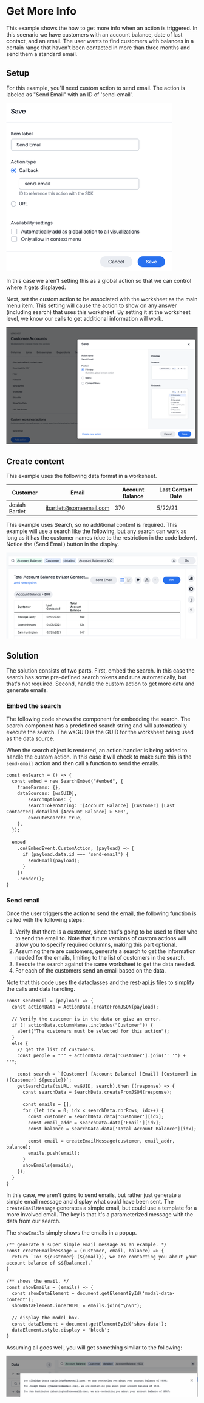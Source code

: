 # Get More Info

This example shows the how to get more info when an action is triggered.  In this scenario we have customers with an account balance, date of last contact, and an email.  The user wants to find customers with balances in a certain range that haven't been contacted in more than three months and send them a standard email.

## Setup

For this example, you'll need custom action to send email.  The action is labeled as "Send Email" with an ID of 'send-email'.

![customer action settings](images/custom_action.png)

In this case we aren't setting this as a global action so that we can control where it gets displayed.  

Next, set the custom action to be associated with the worksheet as the main menu item.  This setting will cause the action to show on any answer (including search) that uses this worksheet.  By setting it at the worksheet level, we know our calls to get additional information will work.  

![worksheet action setup](images/worksheet_action_configuration.png)

## Create content

This example uses the following data format in a worksheet.

| Customer | Email | Account Balance | Last Contact Date |
|----------|-------|-----------------|-------------------|
| Josiah Bartlet | jbartlett@someemail.com | 370 | 5/22/21 |

This example uses Search, so no additional content is required. This example will
use a search like the following, but any search can work as long as it has the customer names (due to the restriction in the code below).  Notice the (Send Email) button in the display.

![example search](images/search.png)

## Solution

The solution consists of two parts.  First, embed the search.  In this case the search has some pre-defined search tokens and runs automatically, but that's not required.  Second, handle the custom action to get more data and generate emails.  

### Embed the search

The following code shows the component for embedding the search.  The search component has a predefined search string and will automatically execute the search.  The wsGUID is the GUID for the worksheet being used as the data source.  

When the search object is rendered, an action handler is being added to handle the custom action.  In this case it will check to make sure this is the `send-email` action and then call a function to send the emails.

~~~
const onSearch = () => {
  const embed = new SearchEmbed("#embed", {
    frameParams: {},
    dataSources: [wsGUID],
        searchOptions: {
        searchTokenString: '[Account Balance] [Customer] [Last Contacted].detailed [Account Balance] > 500',
        executeSearch: true,
    },
  });

  embed
    .on(EmbedEvent.CustomAction, (payload) => {
      if (payload.data.id === 'send-email') {
        sendEmail(payload);
      }
    })
    .render();
}
~~~

### Send email

Once the user triggers the action to send the email, the following function is called with the following steps:

1. Verify that there is a customer, since that's going to be used to filter who to send the email to.  Note that future versions of custom actions will allow you to specify required columns, making this part optional.  
2. Assuming there are customers, generate a search to get the information needed for the emails, limiting to the list of customers in the search.  
3. Execute the search against the same worksheet to get the data needed.
4. For each of the customers send an email based on the data.  

Note that this code uses the dataclasses and the rest-api.js files to simplify the calls and data handling.

~~~
const sendEmail = (payload) => {
  const actionData = ActionData.createFromJSON(payload);

  // Verify the customer is in the data or give an error.
  if (! actionData.columnNames.includes("Customer")) {
    alert("The customers must be selected for this action");
  }
  else {
    // get the list of customers.
    const people = "'" + actionData.data['Customer'].join("' '") + "'";

    const search = `[Customer] [Account Balance] [Email] [Customer] in ([Customer] ${people})`;
    getSearchData(tsURL, wsGUID, search).then ((response) => {
      const searchData = SearchData.createFromJSON(response);

      const emails = [];
      for (let idx = 0; idx < searchData.nbrRows; idx++) {
        const customer = searchData.data['Customer'][idx];
        const email_addr = searchData.data['Email'][idx];
        const balance = searchData.data['Total Account Balance'][idx];

        const email = createEmailMessage(customer, email_addr, balance);
        emails.push(email);
      }
      showEmails(emails);
    });
  }
}
~~~

In this case, we aren't going to send emails, but rather just generate a simple email message and display what could have been sent.  The `createEmailMessage` generates a simple email, but could use a template for a more involved email.  The key is that it's a parameterized message with the data from our search.

The `showEmails` simply shows the emails in a popup.  

~~~
/** generate a super simple email message as an example. */
const createEmailMessage = (customer, email, balance) => {
  return `To: ${customer} (${email}), we are contacting you about your account balance of $${balance}.`
}

/** shows the email. */
const showEmails = (emails) => {
  const showDataElement = document.getElementById('modal-data-content');
  showDataElement.innerHTML = emails.join("\n\n");

  // display the model box.
  const dataElement = document.getElementById('show-data');
  dataElement.style.display = 'block';
}
~~~

Assuming all goes well, you will get something similar to the following:

![Email example](images/emails.png)
